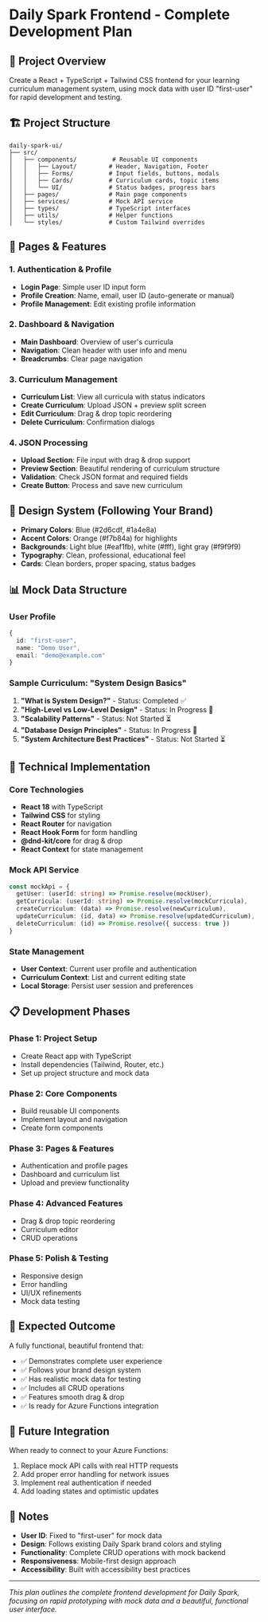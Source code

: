 # **Daily Spark Frontend - Complete Development Plan**

## **🎯 Project Overview**
Create a React + TypeScript + Tailwind CSS frontend for your learning curriculum management system, using mock data with user ID "first-user" for rapid development and testing.

## **🏗️ Project Structure**
```
daily-spark-ui/
├── src/
│   ├── components/          # Reusable UI components
│   │   ├── Layout/         # Header, Navigation, Footer
│   │   ├── Forms/          # Input fields, buttons, modals
│   │   ├── Cards/          # Curriculum cards, topic items
│   │   └── UI/             # Status badges, progress bars
│   ├── pages/              # Main page components
│   ├── services/           # Mock API service
│   ├── types/              # TypeScript interfaces
│   ├── utils/              # Helper functions
│   └── styles/             # Custom Tailwind overrides
```

## **📱 Pages & Features**

### **1. Authentication & Profile**
- **Login Page**: Simple user ID input form
- **Profile Creation**: Name, email, user ID (auto-generate or manual)
- **Profile Management**: Edit existing profile information

### **2. Dashboard & Navigation**
- **Main Dashboard**: Overview of user's curricula
- **Navigation**: Clean header with user info and menu
- **Breadcrumbs**: Clear page navigation

### **3. Curriculum Management**
- **Curriculum List**: View all curricula with status indicators
- **Create Curriculum**: Upload JSON + preview split screen
- **Edit Curriculum**: Drag & drop topic reordering
- **Delete Curriculum**: Confirmation dialogs

### **4. JSON Processing**
- **Upload Section**: File input with drag & drop support
- **Preview Section**: Beautiful rendering of curriculum structure
- **Validation**: Check JSON format and required fields
- **Create Button**: Process and save new curriculum

## **🎨 Design System (Following Your Brand)**
- **Primary Colors**: Blue (#2d6cdf, #1a4e8a)
- **Accent Colors**: Orange (#f7b84a) for highlights
- **Backgrounds**: Light blue (#eaf1fb), white (#fff), light gray (#f9f9f9)
- **Typography**: Clean, professional, educational feel
- **Cards**: Clean borders, proper spacing, status badges

## **📊 Mock Data Structure**

### **User Profile**
```typescript
{
  id: "first-user",
  name: "Demo User",
  email: "demo@example.com"
}
```

### **Sample Curriculum: "System Design Basics"**
1. **"What is System Design?"** - Status: Completed ✅
2. **"High-Level vs Low-Level Design"** - Status: In Progress 🔄
3. **"Scalability Patterns"** - Status: Not Started ⏳
4. **"Database Design Principles"** - Status: In Progress 🔄
5. **"System Architecture Best Practices"** - Status: Not Started ⏳

## **🔧 Technical Implementation**

### **Core Technologies**
- **React 18** with TypeScript
- **Tailwind CSS** for styling
- **React Router** for navigation
- **React Hook Form** for form handling
- **@dnd-kit/core** for drag & drop
- **React Context** for state management

### **Mock API Service**
```typescript
const mockApi = {
  getUser: (userId: string) => Promise.resolve(mockUser),
  getCurricula: (userId: string) => Promise.resolve(mockCurricula),
  createCurriculum: (data) => Promise.resolve(newCurriculum),
  updateCurriculum: (id, data) => Promise.resolve(updatedCurriculum),
  deleteCurriculum: (id) => Promise.resolve({ success: true })
}
```

### **State Management**
- **User Context**: Current user profile and authentication
- **Curriculum Context**: List and current editing state
- **Local Storage**: Persist user session and preferences

## **📋 Development Phases**

### **Phase 1: Project Setup**
- Create React app with TypeScript
- Install dependencies (Tailwind, Router, etc.)
- Set up project structure and mock data

### **Phase 2: Core Components**
- Build reusable UI components
- Implement layout and navigation
- Create form components

### **Phase 3: Pages & Features**
- Authentication and profile pages
- Dashboard and curriculum list
- Upload and preview functionality

### **Phase 4: Advanced Features**
- Drag & drop topic reordering
- Curriculum editor
- CRUD operations

### **Phase 5: Polish & Testing**
- Responsive design
- Error handling
- UI/UX refinements
- Mock data testing

## **🚀 Expected Outcome**
A fully functional, beautiful frontend that:
- ✅ Demonstrates complete user experience
- ✅ Follows your brand design system
- ✅ Has realistic mock data for testing
- ✅ Includes all CRUD operations
- ✅ Features smooth drag & drop
- ✅ Is ready for Azure Functions integration

## **🔮 Future Integration**
When ready to connect to your Azure Functions:
1. Replace mock API calls with real HTTP requests
2. Add proper error handling for network issues
3. Implement real authentication if needed
4. Add loading states and optimistic updates

## **📝 Notes**
- **User ID**: Fixed to "first-user" for mock data
- **Design**: Follows existing Daily Spark brand colors and styling
- **Functionality**: Complete CRUD operations with mock backend
- **Responsiveness**: Mobile-first design approach
- **Accessibility**: Built with accessibility best practices

---

*This plan outlines the complete frontend development for Daily Spark, focusing on rapid prototyping with mock data and a beautiful, functional user interface.*
